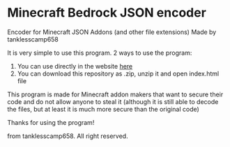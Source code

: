 # Minecraft Bedrock JSON encoder
Encoder for Minecraft JSON Addons (and other file extensions)
Made by tanklesscamp658

It is very simple to use this program. 2 ways to use the program:
1. You can use directly in the website [here](https://tanklesscamp658.github.io/Bedrock-Json-encoder/)
2. You can download this repository as .zip, unzip it and open index.html file

This program is made for Minecraft addon makers that want to secure their code and do not allow anyone to steal it (although it is still able to decode the files, but at least it is much more secure than the original code)

Thanks for using the program!

from tanklesscamp658. All right reserved.
